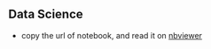 ## Data Science

* copy the url of notebook, and read it on [nbviewer](http://nbviewer.jupyter.org/)
